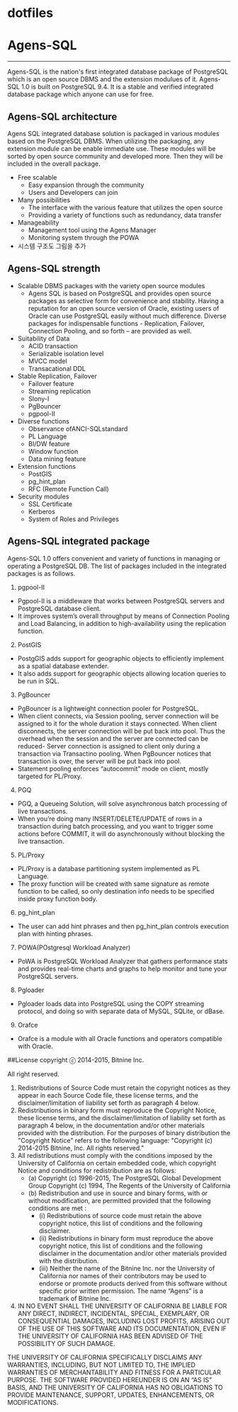 # dotfiles
# Agens-SQL
----------------------
Agens-SQL is the nation's first integrated database package of PostgreSQL which is an open source DBMS and the extension modulues of it. Agens-SQL 1.0 is built on PostgreSQL 9.4. It is a stable and verified integrated database package which anyone can use for free.

## Agens-SQL architecture
Agens SQL integrated database solution is packaged in various modules based on the PostgreSQL DBMS. When utilizing the packaging, any extension module can be enable immediate use. These modules will be sorted by open source community and developed more. Then they will be included in the overall package.
- Free scalable
	* Easy expansion through the community
	* Users and Developers can join	
- Many possibilities
	* The interface with the various feature that utilizes the open source
	* Providing a variety of functions such as redundancy, data transfer
- Manageability
	* Management tool using the Agens Manager
	* Monitoring system through the POWA
- 시스템 구조도 그림을 추가

## Agens-SQL strength
- Scalable DBMS packages with the variety open source modules
	* Agens SQL is based on PostgreSQL and provides open source packages as selective form for convenience and stability. Having a reputation for an open source version of Oracle, existing users of Oracle can use PostgreSQL easily without much difference. Diverse packages for indispensable functions - Replication, Failover, Connection Pooling, and so forth – are provided as well.
- Suitability of Data
	* ACID transaction
	* Serializable isolation level
	* MVCC model
	* Transacational DDL
- Stable Replication, Failover
	* Failover feature
	* Streaming replication
	* Slony-I
	* PgBouncer
	* pgpool-II
- Diverse functions
	* Observance ofANCI-SQLstandard
	* PL Language
	* BI/DW feature
	* Window function
	* Data mining feature
- Extension functions
	* PostGIS
	* pg_hint_plan
	* RFC (Remote Function Call)
- Security modules
	* SSL Certificate
	* Kerberos
	* System of Roles and Privileges

## Agens-SQL integrated package
Agens-SQL 1.0 offers convenient and variety of functions in managing or operating a PostgreSQL DB. The list of packages included in the integrated packages is as follows.

1. pgpool-II

- Pgpool-II is a middleware that works between PostgreSQL servers and PostgreSQL database client.
- It improves system’s overall throughput by means of Connection Pooling and Load Balancing, in addition to high-availability using the replication function.

2. PostGIS

- PostgGIS adds support for geographic objects to efficiently implement as a spatial database extender.
- It also adds support for geographic objects allowing location queries to be run in SQL.

3. PgBouncer

- PgBouncer is a lightweight connection pooler for PostgreSQL.
- When client connects, via Session pooling, server connection will be assigned to it for the whole duration it stays connected. When client disconnects, the server connection will be put back into pool. Thus the overhead when the session and the server are connected can be reduced- Server connection is assigned to client only during a transaction via Transactino pooling. When PgBouncer notices that transaction is over, the server will be put back into pool.
- Statement pooling enforces “autocommit” mode on client, mostly targeted for PL/Proxy.

4. PGQ

- PGQ, a Queueing Solution, will solve asynchronous batch processing of live transactions.
- When you’re doing many INSERT/DELETE/UPDATE of rows in a transaction during batch processing, and you want to trigger some actions before COMMIT, it will do asynchronously without blocking the live transaction.

5. PL/Proxy

- PL/Proxy is a database partitioning system implemented as PL Language.
- The proxy function will be created with same signature as remote function to be called, so only destination info needs to be specified inside proxy function body.

6. pg_hint_plan

- The user can add hint phrases and then pg_hint_plan controls execution plan with hinting phrases.

7. POWA(POstgresql Workload Analyzer)

- PoWA is PostgreSQL Workload Analyzer that gathers performance stats and provides real-time charts and graphs to help monitor and tune your PostgreSQL servers.

8. Pgloader

- Pgloader loads data into PostgreSQL using the COPY streaming protocol, and doing so with separate data of MySQL, SQLite, or dBase.

9. Orafce

- Orafce is a module with all Oracle functions and operators compatible with Oracle.

##License
copyright ⓒ 2014-2015, Bitnine Inc.

All right reserved.

1. Redistributions of Source Code must retain the copyright notices as they appear in each Source Code file, these license terms, and the disclaimer/limitation of liability set forth as paragraph 4 below.
2. Redistributions in binary form must reproduce the Copyright Notice, these license terms, and the disclaimer/limitation of liability set forth as paragraph 4 below, in the documentation and/or other materials provided with the distribution. For the purposes of binary distribution the "Copyright Notice" refers to the following language:
"Copyright (c) 2014-2015 Bitnine, Inc. All rights reserved."
3. All redistributions must comply with the conditions imposed by the University of California on certain embedded code, which copyright Notice and conditions for redistribution are as follows:
	* (a) Copyright (c) 1996-2015, The PostgreSQL Global Development Group
	Copyright (c) 1994, The Regents of the University of California
	* (b) Redistribution and use in source and binary forms, with or without modification, are permitted provided that the following conditions are met :
		* (ⅰ) Redistributions of source code must retain the above copyright notice, this list of conditions and the following disclaimer.
		* (ⅱ) Redistributions in binary form must reproduce the above copyright notice, this list of conditions and the following disclaimer in the documentation and/or other materials provided with the distribution.
		* (ⅲ) Neither the name of the Bitnine Inc. nor the University of California nor names of their contributors may be used to endorse or promote products derived from this software without specific prior written permission. The name “Agens” is a trademark of Bitnine Inc.
4. IN NO EVENT SHALL THE UNIVERSITY OF CALIFORNIA BE LIABLE FOR ANY DIRECT, INDIRECT, INCIDENTAL, SPECIAL, EXEMPLARY, OR CONSEQUENTIAL DAMAGES, INCLUDING LOST PROFITS, ARISING OUT OF THE USE OF THIS SOFTWARE AND ITS DOCUMENTATION, EVEN IF THE UNIVERSITY OF CALIFORNIA HAS BEEN ADVISED OF THE POSSIBILITY OF SUCH DAMAGE.

THE UNIVERSITY OF CALIFORNIA SPECIFICALLY DISCLAIMS ANY WARRANTIES, INCLUDING, BUT NOT LIMITED TO, THE IMPLIED WARRANTIES OF MERCHANTABILITY AND FITNESS FOR A PARTICULAR PURPOSE. THE SOFTWARE PROVIDED HEREUNDER IS ON AN “AS IS” BASIS, AND THE UNIVERSITY OF CALIFORNIA HAS NO OBLIGATIONS TO PROVIDE MAINTENANCE, SUPPORT, UPDATES, ENHANCEMENTS, OR MODIFICATIONS.
